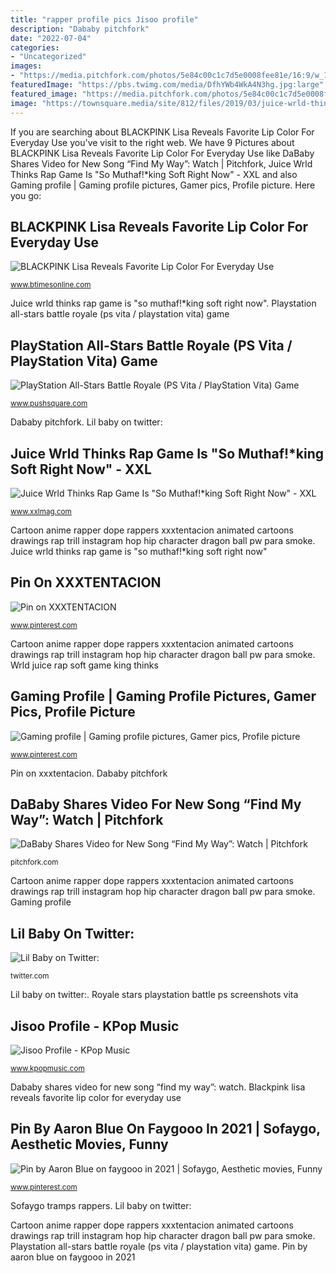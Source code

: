 ```yaml
---
title: "rapper profile pics Jisoo profile"
description: "Dababy pitchfork"
date: "2022-07-04"
categories:
- "Uncategorized"
images:
- "https://media.pitchfork.com/photos/5e84c00c1c7d5e0008fee81e/16:9/w_1280,c_limit/DaBaby.jpg"
featuredImage: "https://pbs.twimg.com/media/DfhYWb4WkA4N3hg.jpg:large"
featured_image: "https://media.pitchfork.com/photos/5e84c00c1c7d5e0008fee81e/16:9/w_1280,c_limit/DaBaby.jpg"
image: "https://townsquare.media/site/812/files/2019/03/juice-wrld-thinks-rap-is-soft.jpg?w=1200&amp;h=0&amp;zc=1&amp;s=0&amp;a=t&amp;q=89"
---
```


If you are searching about BLACKPINK Lisa Reveals Favorite Lip Color For Everyday Use you've visit to the right web. We have 9 Pictures about BLACKPINK Lisa Reveals Favorite Lip Color For Everyday Use like DaBaby Shares Video for New Song “Find My Way”: Watch | Pitchfork, Juice Wrld Thinks Rap Game Is &quot;So Muthaf!*king Soft Right Now&quot; - XXL and also Gaming profile | Gaming profile pictures, Gamer pics, Profile picture. Here you go:

## BLACKPINK Lisa Reveals Favorite Lip Color For Everyday Use

![BLACKPINK Lisa Reveals Favorite Lip Color For Everyday Use](https://datacdn.btimesonline.com/data/images/full/116311/blackpink-lisa.jpg "Lisa blackpink favorite lip camera reveals everyday use returned surprising reason once idol wikimedia hunter commons cc via btimesonline")

<small>www.btimesonline.com</small>

Juice wrld thinks rap game is &quot;so muthaf!*king soft right now&quot;. Playstation all-stars battle royale (ps vita / playstation vita) game

## PlayStation All-Stars Battle Royale (PS Vita / PlayStation Vita) Game

![PlayStation All-Stars Battle Royale (PS Vita / PlayStation Vita) Game](https://images.pushsquare.com/screenshots/44097/large.jpg "Pin on xxxtentacion")

<small>www.pushsquare.com</small>

Dababy pitchfork. Lil baby on twitter:

## Juice Wrld Thinks Rap Game Is &quot;So Muthaf!*king Soft Right Now&quot; - XXL

![Juice Wrld Thinks Rap Game Is &quot;So Muthaf!*king Soft Right Now&quot; - XXL](https://townsquare.media/site/812/files/2019/03/juice-wrld-thinks-rap-is-soft.jpg?w=1200&amp;h=0&amp;zc=1&amp;s=0&amp;a=t&amp;q=89 "Blackpink lisa reveals favorite lip color for everyday use")

<small>www.xxlmag.com</small>

Cartoon anime rapper dope rappers xxxtentacion animated cartoons drawings rap trill instagram hop hip character dragon ball pw para smoke. Juice wrld thinks rap game is &quot;so muthaf!*king soft right now&quot;

## Pin On XXXTENTACION

![Pin on XXXTENTACION](https://i.pinimg.com/736x/35/d2/30/35d230b7403f73d6254cc40e530d8745.jpg "Juice wrld thinks rap game is &quot;so muthaf!*king soft right now&quot;")

<small>www.pinterest.com</small>

Cartoon anime rapper dope rappers xxxtentacion animated cartoons drawings rap trill instagram hop hip character dragon ball pw para smoke. Wrld juice rap soft game king thinks

## Gaming Profile | Gaming Profile Pictures, Gamer Pics, Profile Picture

![Gaming profile | Gaming profile pictures, Gamer pics, Profile picture](https://i.pinimg.com/736x/36/28/2a/36282a9acf6c721078f062ff05e2342c.jpg "Wrld juice rap soft game king thinks")

<small>www.pinterest.com</small>

Pin on xxxtentacion. Dababy pitchfork

## DaBaby Shares Video For New Song “Find My Way”: Watch | Pitchfork

![DaBaby Shares Video for New Song “Find My Way”: Watch | Pitchfork](https://media.pitchfork.com/photos/5e84c00c1c7d5e0008fee81e/16:9/w_1280,c_limit/DaBaby.jpg "Cartoon anime rapper dope rappers xxxtentacion animated cartoons drawings rap trill instagram hop hip character dragon ball pw para smoke")

<small>pitchfork.com</small>

Cartoon anime rapper dope rappers xxxtentacion animated cartoons drawings rap trill instagram hop hip character dragon ball pw para smoke. Gaming profile

## Lil Baby On Twitter:

![Lil Baby on Twitter:](https://pbs.twimg.com/media/DfhYWb4WkA4N3hg.jpg:large "Sofaygo tramps rappers")

<small>twitter.com</small>

Lil baby on twitter:. Royale stars playstation battle ps screenshots vita

## Jisoo Profile - KPop Music

![Jisoo Profile - KPop Music](http://www.kpopmusic.com/wp-content/uploads/2015/10/jisoo.png "Royale stars playstation battle ps screenshots vita")

<small>www.kpopmusic.com</small>

Dababy shares video for new song “find my way”: watch. Blackpink lisa reveals favorite lip color for everyday use

## Pin By Aaron Blue On Faygooo In 2021 | Sofaygo, Aesthetic Movies, Funny

![Pin by Aaron Blue on faygooo in 2021 | Sofaygo, Aesthetic movies, Funny](https://i.pinimg.com/736x/bf/94/b1/bf94b1a5c7b821783fe9f28ffa49ead6.jpg "Sofaygo tramps rappers")

<small>www.pinterest.com</small>

Sofaygo tramps rappers. Lil baby on twitter:

Cartoon anime rapper dope rappers xxxtentacion animated cartoons drawings rap trill instagram hop hip character dragon ball pw para smoke. Playstation all-stars battle royale (ps vita / playstation vita) game. Pin by aaron blue on faygooo in 2021
